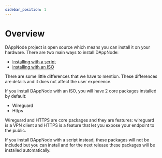 ```yaml
---
sidebar_position: 1
---
```


# Overview

DAppNode project is open source which means you can install it on your hardware. There are two main ways to install DAppNode:

- [Installing with a script](./script)
- [Installing with an ISO](./iso)

There are some little differences that we have to mention. These differences are details and it does not affect the user experience.

If you install DAppNode with an ISO, you will have 2 core packages installed by default:

- Wireguard
- Https

Wireguard and HTTPS are core packages and they are features: wireguard is a VPN client and HTTPS is a feature that let you expose your endpoint to the public.

If you install DAppNode with a script instead, these packages will not be included but you can install and for the next release these packages will be installed automatically.
